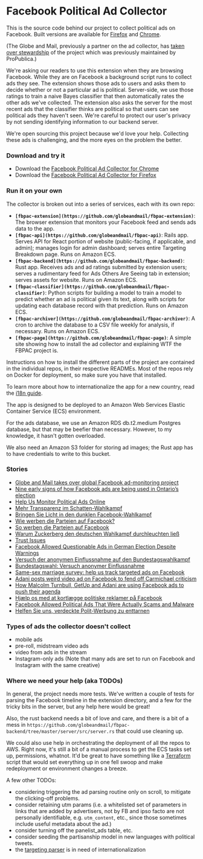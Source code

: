 # Facebook Political Ad Collector

This is the source code behind our project to collect political ads on Facebook. Built versions are available for [Firefox](https://addons.mozilla.org/en-US/firefox/addon/facebook-ad-collector/) and [Chrome](https://chrome.google.com/webstore/detail/facebook-political-ad-col/enliecaalhkhhihcmnbjfmmjkljlcinl).

(The Globe and Mail, previously a partner on the ad collector, has [taken over stewardship](https://www.theglobeandmail.com/politics/article-globe-and-mail-takes-over-global-facebook-ad-monitoring-project/) of the project which was previously maintained by ProPublica.)

We're asking our readers to use this extension when they are browsing Facebook. While they are on Facebook a background script runs to collect ads they see. The extension shows those ads to users and asks them to decide whether or not a particular ad is political. Server-side, we use those ratings to train a naive Bayes classifier that then automatically rates the other ads we've collected. The extension also asks the server for the most recent ads that the classifier thinks are political so that users can see political ads they haven't seen. We're careful to protect our user's privacy by not sending identifying information to our backend server.

We're open sourcing this project because we'd love your help. Collecting these ads is challenging, and the more eyes on the problem the better.


### Download and try it

* Download the [Facebook Political Ad Collector for Chrome](https://chrome.google.com/webstore/detail/facebook-political-ad-col/enliecaalhkhhihcmnbjfmmjkljlcinl?hl=en)
* Download the [Facebook Political Ad Collector for Firefox](https://addons.mozilla.org/en-US/firefox/addon/facebook-ad-collector/)


### Run it on your own

The collector is broken out into a series of services, each with its own repo:

- **`[fbpac-extension](https://github.com/globeandmail/fbpac-extension)`**: The browser extension that monitors your Facebook feed and sends ads data to the app.
- **`[fbpac-api](https://github.com/globeandmail/fbpac-api)`**: Rails app. Serves API for React portion of website (public-facing, if applicable, and admin); manages login for admin dashboard; serves entire Targeting Breakdown page. Runs on Amazon ECS.
- **`[fbpac-backend](https://github.com/globeandmail/fbpac-backend)`**: Rust app. Receives ads and ad ratings submitted by extension users; serves a rudimentary feed for Ads Others Are Seeing tab in extension; serves assets for website. Runs on Amazon ECS.
- **`[fbpac-classifier](https://github.com/globeandmail/fbpac-classifier)`**: Python scripts for building a model to train a model to predict whether an ad is political given its text, along with scripts for updating each database record with that prediction. Runs on Amazon ECS.
- **`[fbpac-archiver](https://github.com/globeandmail/fbpac-archiver)`**: A cron to archive the database to a CSV file weekly for analysis, if necessary. Runs on Amazon ECS.
- **`[fbpac-page](https://github.com/globeandmail/fbpac-page)`**: A simple site showing how to install the ad collector and explaining WTF the FBPAC project is.

Instructions on how to install the different parts of the project are contained in the individual repos, in their respective READMEs. Most of the repos rely on Docker for deployment, so make sure you have that installed.

To learn more about how to internationalize the app for a new country, read the [i18n guide](https://github.com/globeandmail/facebook-political-ads/tree/master/INTERNATIONALIZATION.md).

The app is designed to be deployed to an Amazon Web Services Elastic Container Service (ECS) environment.

For the ads database, we use an Amazon RDS db.t2.medium Postgres database, but that may be beefier than necessary. However, to my knowledge, it hasn't gotten overloaded.

We also need an Amazon S3 folder for storing ad images; the Rust app has to have credentials to write to this bucket.


### Stories

* [Globe and Mail takes over global Facebook ad-monitoring project](https://www.theglobeandmail.com/politics/article-globe-and-mail-takes-over-global-facebook-ad-monitoring-project/)
* [Nine early signs of how Facebook ads are being used in Ontario’s election](https://www.theglobeandmail.com/canada/article-ford-targeting-the-trump-curious-nine-things-weve-learned-so-far/)
* [Help Us Monitor Political Ads Online](https://www.propublica.org/article/help-us-monitor-political-ads-online)
* [Mehr Transparenz im Schatten-Wahlkampf](http://faktenfinder.tagesschau.de/wahlkampf-facebook-dark-ads-101.html)
* [Bringen Sie Licht in den dunklen Facebook-Wahlkampf](http://www.sueddeutsche.de/digital/bundestagswahl-bringen-sie-licht-in-den-dunklen-facebook-wahlkampf-1.3656582)
* [Wie werben die Parteien auf Facebook?](http://www.spiegel.de/netzwelt/games/facebook-political-ad-collector-plugin-sammelt-wahlwerbung-auf-facebook-ein-a-1166566.html)
* [So werben die Parteien auf Facebook](http://www.spiegel.de/netzwelt/web/facebook-political-ad-collector-parteienwerbung-auf-facebook-im-ueberblick-a-1169154.html)
* [Warum Zuckerberg den deutschen Wahlkampf durchleuchten ließ ](http://www.sueddeutsche.de/digital/werbung-auf-facebook-und-google-warum-zuckerberg-den-deutschen-wahlkampf-durchleuchten-liess-1.3679603)
* [Trust Issues](https://www.wnyc.org/story/on-the-media-2017-09-22/)
* [Facebook Allowed Questionable Ads in German Election Despite Warnings](https://www.propublica.org/article/facebook-allowed-questionable-ads-in-german-election-despite-warnings)
* [Versuch der anonymen Einflussnahme auf den Bundestagswahlkampf](http://www.sueddeutsche.de/digital/facebook-versuch-der-anonymen-einflussnahme-auf-den-bundestagswahlkampf-1.3713694)
* [Bundestagswahl: Versuch anonymer Einflussnahme](https://www.ndr.de/fernsehen/sendungen/zapp/Greenwatch-Versuch-anonymer-Einflussnahme,greenwatch100.html)
* [Same-sex marriage survey: help us track targeted ads on Facebook ](https://www.theguardian.com/australia-news/2017/oct/17/same-sex-marriage-survey-help-track-targeted-ads-facebook)
* [Adani posts weird video ad on Facebook to fend off Carmichael criticism](https://www.theguardian.com/business/2017/oct/21/adani-posts-weird-video-ad-on-facebook-to-fend-off-carmichael-criticism)
* [How Malcolm Turnbull, GetUp and Adani are using Facebook ads to push their agenda](https://www.theguardian.com/technology/2017/oct/25/how-malcolm-turnbull-getup-and-adani-are-using-facebook-ads-to-push-their-agenda)
* [Hjælp os med at kortlægge politiske reklamer på Facebook](https://www.information.dk/indland/2017/11/hjaelp-kortlaegge-politiske-reklamer-paa-facebook)
* [Facebook Allowed Political Ads That Were Actually Scams and Malware](https://www.propublica.org/article/facebook-political-ads-malware-scams-misleading)
* [Helfen Sie uns, verdeckte Polit-Werbung zu enttarnen](https://www.republik.ch/updates/polit-werbung-enttarnen)


### Types of ads the collector doesn't collect

 - mobile ads
 - pre-roll, midstream video ads
 - video from ads in the stream
 - Instagram-only ads (Note that many ads are set to run on Facebook and Instagram with the same creative)


### Where we need your help (aka TODOs)

In general, the project needs more tests. We've written a couple of tests for parsing the Facebook timeline in the extension directory, and a few for the tricky bits in the server, but any help here would be great!

Also, the rust backend needs a bit of love and care, and there is a bit of a mess in `https://github.com/globeandmail/fbpac-backend/tree/master/server/src/server.rs` that could use cleaning up.

We could also use help in orchestrating the deployment of all the repos to AWS. Right now, it's still a bit of a manual process to get the ECS tasks set up, permissions, whatnot. It'd be great to have something like a [Terraform](https://www.terraform.io) script that would set everything up in one fell swoop and make redeployment or environment changes a breeze.

A few other TODOs:

 - considering triggering the ad parsing routine only on scroll, to mitigate the clicking-off problems.
 - consider retaining utm params (i.e. a whitelisted set of parameters in links that are added by advertisers, not by FB and ipso facto are not personally identifiable, e.g. `utm_content`, etc., since those sometimes include useful metadata about the ad.)
 - consider turning off the panelist_ads table, etc.
 - consider seeding the partisanship model in new languages with political tweets.
 - the [targeting parser](https://github.com/globeandmail/fbpac-backend/tree/master/server/src/targeting_parser.rs) is in need of internationalization
